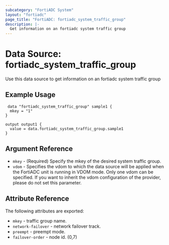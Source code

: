 ```yaml
---
subcategory: "FortiADC System"
layout: "fortiadc"
page_title: "FortiADC: fortiadc_system_traffic_group"
description: |-
  Get information on an fortiadc system traffic group
---
```


# Data Source: fortiadc_system_traffic_group
Use this data source to get information on an fortiadc system traffic group

## Example Usage

```hcl
 data "fortiadc_system_traffic_group" sample1 {
  mkey = "1"
}

output output1 {
  value = data.fortiadc_system_traffic_group.sample1
}
```

## Argument Reference
* `mkey` - (Required) Specify the mkey of the desired  system traffic group.
* `vdom` - Specifies the vdom to which the data source will be applied when the FortiADC unit is running in VDOM mode. Only one vdom can be specified. If you want to inherit the vdom configuration of the provider, please do not set this parameter.


## Attribute Reference

The following attributes are exported:

* `mkey` - traffic group name.
* `network-failover` - network failover track. 
* `preempt` - preempt mode. 
* `failover-order` - node id. (0,7)

